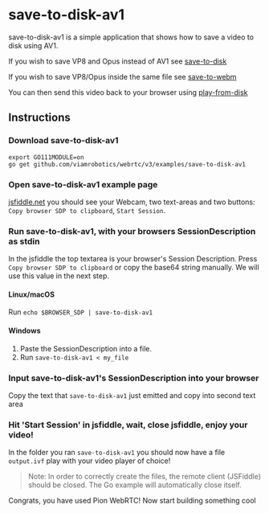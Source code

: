 # save-to-disk-av1
save-to-disk-av1 is a simple application that shows how to save a video to disk using AV1.

If you wish to save VP8 and Opus instead of AV1 see [save-to-disk](https://github.com/pion/webrtc/tree/master/examples/save-to-disk)

If you wish to save VP8/Opus inside the same file see [save-to-webm](https://github.com/pion/example-webrtc-applications/tree/master/save-to-webm)

You can then send this video back to your browser using [play-from-disk](https://github.com/pion/example-webrtc-applications/tree/master/play-from-disk)

## Instructions
### Download save-to-disk-av1
```
export GO111MODULE=on
go get github.com/viamrobotics/webrtc/v3/examples/save-to-disk-av1
```

### Open save-to-disk-av1 example page
[jsfiddle.net](https://jsfiddle.net/xjcve6d3/) you should see your Webcam, two text-areas and two buttons: `Copy browser SDP to clipboard`, `Start Session`.

### Run save-to-disk-av1, with your browsers SessionDescription as stdin
In the jsfiddle the top textarea is your browser's Session Description. Press `Copy browser SDP to clipboard` or copy the base64 string manually.
We will use this value in the next step.

#### Linux/macOS
Run `echo $BROWSER_SDP | save-to-disk-av1`
#### Windows
1. Paste the SessionDescription into a file.
1. Run `save-to-disk-av1 < my_file`

### Input save-to-disk-av1's SessionDescription into your browser
Copy the text that `save-to-disk-av1` just emitted and copy into second text area

### Hit 'Start Session' in jsfiddle, wait, close jsfiddle, enjoy your video!
In the folder you ran `save-to-disk-av1` you should now have a file `output.ivf` play with your video player of choice!
> Note: In order to correctly create the files, the remote client (JSFiddle) should be closed. The Go example will automatically close itself.

Congrats, you have used Pion WebRTC! Now start building something cool
